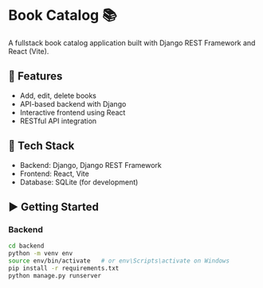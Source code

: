 # Book Catalog 📚

A fullstack book catalog application built with Django REST Framework and React (Vite).

## 🚀 Features
- Add, edit, delete books
- API-based backend with Django
- Interactive frontend using React
- RESTful API integration

## 🔧 Tech Stack
- Backend: Django, Django REST Framework
- Frontend: React, Vite
- Database: SQLite (for development)

## ▶️ Getting Started

### Backend
```bash
cd backend
python -m venv env
source env/bin/activate   # or env\Scripts\activate on Windows
pip install -r requirements.txt
python manage.py runserver
